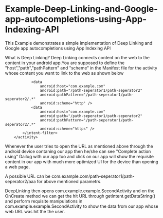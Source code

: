 # Example-Deep-Linking-and-Google-app-autocompletions-using-App-Indexing-API
This Example demonstrates a simple implementation of Deep Linking and Google app autocompletions using App Indexing API

What is Deep Linking?
Deep Linking connects content on the web to the content in your android app.You are supposed to define the "host","path","pathPattern" and "scheme" in the Manifest file for the activity whose content you want to link to the web as shown below

 <activity android:name="com.example.example.SecondActivity">
             <intent-filter>
                <action android:name="android.intent.action.VIEW" />
                <category android:name="android.intent.category.DEFAULT" />
                <category android:name="android.intent.category.BROWSABLE" />

                <data
                    android:host="com.example.com"
                    android:path="/path-seperator1/path-seperator2"
                    android:pathPattern="/path-seperator1/path-seperator2/.*"
                    android:scheme="http" />
                <data
                    android:host="com.example.com"
                    android:path="/path-seperator1/path-seperator2"
                    android:pathPattern="/path-seperator1/path-seperator2/.*"
                    android:scheme="https" />
            </intent-filter>
        </activity>
  
  Whenever the user tries to open the URL as mentioned above through the android device contaning our app then he/she can see "Complete action using" Dailog with our app too and click on our app will show the requisite content in our app with much more optimized UI for the device than opening a web page.
  
  A possible URL can be com.example.com/path-seperator1/path-seperator2/aaa for above mentioned parametrs.
  
  DeepLinking then opens com.example.example.SecondActivity and on the OnCreate method we can get the hit URL through getIntent.getDataString() and perform requisite manipulations in com.example.example.SecondActivity to show the data from our app whose web URL was hit the the user.
  

